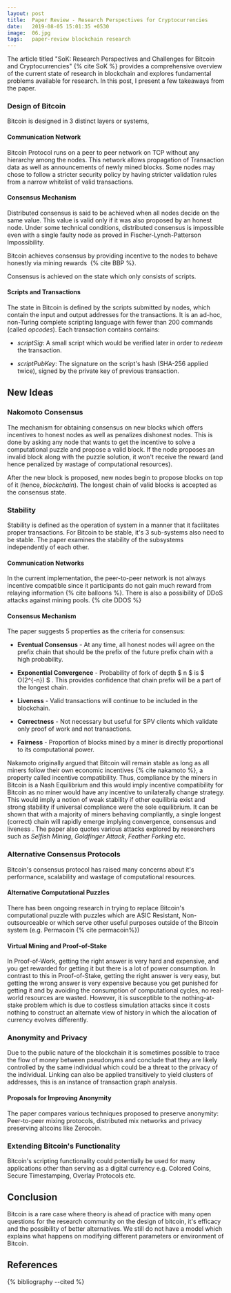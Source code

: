 ```yaml
---
layout: post
title:  Paper Review - Research Perspectives for Cryptocurrencies
date:   2019-08-05 15:01:35 +0530
image:  06.jpg
tags:   paper-review blockchain research
---
```

The article titled "SoK: Research Perspectives and Challenges for Bitcoin and
Cryptocurrencies" {% cite SoK %} provides a comprehensive overview of the current state of
research in blockchain and explores fundamental problems available for research.
In this post, I present a few takeaways from the paper.

### Design of Bitcoin

Bitcoin is designed in 3 distinct layers or systems,


#### Communication Network

Bitcoin Protocol runs on a peer to peer network on TCP without any
hierarchy among the nodes. This network allows propagation of
Transaction data as well as announcements of newly mined blocks. Some
nodes may chose to follow a stricter security policy by having stricter
validation rules from a narrow whitelist of valid transactions.


#### Consensus Mechanism

Distributed consensus is said to be achieved when all nodes decide on
the same value. This value is valid only if it was also proposed by an
honest node. Under some technical conditions, distributed consensus is
impossible even with a single faulty node as proved in
Fischer-Lynch-Patterson Impossibility.

Bitcoin achieves consensus by providing incentive to the nodes to behave
honestly via mining rewards  {% cite BBP %}.

Consensus is achieved on the state which only consists of scripts.


#### Scripts and Transactions

The state in Bitcoin is defined by the scripts submitted by nodes, which
contain the input and output addresses for the transactions. It is an
ad-hoc, non-Turing complete scripting language with fewer than 200
commands (called *opcodes*). Each transaction contains contains:

-   *scriptSig*: A small script which would be verified later in order
    to *redeem* the transaction.

-   *scriptPubKey*: The signature on the script's hash (SHA-256 applied
    twice), signed by the private key of previous transaction.

New Ideas
---------

### Nakomoto Consensus

The mechanism for obtaining consensus on new blocks which offers
incentives to honest nodes as well as penalizes dishonest nodes. This is
done by asking any node that wants to get the incentive to solve a
computational puzzle and propose a valid block. If the node proposes an
invalid block along with the puzzle solution, it won't receive the
reward (and hence penalized by wastage of computational resources).

After the new block is proposed, new nodes begin to propose blocks on
top of it (hence, *blockchain*). The longest chain of valid blocks is
accepted as the consensus state.

### Stability

Stability is defined as the operation of system in a manner that it
facilitates proper transactions. For Bitcoin to be stable, it's 3
sub-systems also need to be stable. The paper examines the stability of
the subsystems independently of each other.

#### Communication Networks

In the current implementation, the peer-to-peer network is not always
incentive compatible since it participants do not gain much reward from
relaying information {% cite balloons %}. There is also a possibility of DDoS
attacks against mining pools. {% cite DDOS %}


#### Consensus Mechanism

The paper suggests 5 properties as the criteria for consensus:

-   **Eventual Consensus** - At any time, all honest nodes will agree on
    the prefix chain that should be the prefix of the future prefix
    chain with a high probability.

-   **Exponential Convergence** - Probability of fork of depth $ n $ is
    $ O(2^{-n}) $ . This provides confidence that chain prefix will be a
    part of the longest chain.

-   **Liveness** - Valid transactions will continue to be included in
    the blockchain.

-   **Correctness** - Not necessary but useful for SPV clients which
    validate only proof of work and not transactions.

-   **Fairness** - Proportion of blocks mined by a miner is directly
    proportional to its computational power.

Nakamoto originally argued that Bitcoin will remain stable as long as
all miners follow their own economic incentives {% cite nakamoto %}, a property
called incentive compatibility. Thus, compliance by the miners in
Bitcoin is a Nash Equilibrium and this would imply incentive
compatibility for Bitcoin as no miner would have any incentive to
unilaterally change strategy. This would imply a notion of weak
stability if other equilibria exist and strong stability if universal
compliance were the sole equilibrium. It can be shown that with a
majority of miners behaving compliantly, a single longest (correct)
chain will rapidly emerge implying convergence, consensus and liveness .
The paper also quotes various attacks explored by researchers such as
*Selfish Mining*, *Goldfinger Attack*, *Feather Forking* etc.

### Alternative Consensus Protocols

Bitcoin's consensus protocol has raised many concerns about it's
performance, scalability and wastage of computational resources.
<!-- [//]: # (Discussion on performance has been discussed in detail in the post on Speed-Security Tradeoff) -->

#### Alternative Computational Puzzles

There has been ongoing research in trying to replace Bitcoin's
computational puzzle with puzzles which are ASIC Resistant,
Non-outsourceable or which serve other useful purposes outside of the
Bitcoin system (e.g. Permacoin {% cite permacoin%})

#### Virtual Mining and Proof-of-Stake

In Proof-of-Work, getting the right answer is very hard and expensive,
and you get rewarded for getting it but there is a lot of power
consumption. In contrast to this in Proof-of-Stake, getting the right
answer is very easy, but getting the wrong answer is very expensive
because you get punished for getting it and by avoiding the consumption
of computational cycles, no real-world resources are wasted. However, it
is susceptible to the nothing-at-stake problem which is due to costless
simulation attacks since it costs nothing to construct an alternate view
of history in which the allocation of currency evolves differently.

### Anonymity and Privacy

Due to the public nature of the blockchain it is sometimes possible to
trace the flow of money between pseudonyms and conclude that they are
likely controlled by the same individual which could be a threat to the
privacy of the individual. Linking can also be applied transitively to
yield clusters of addresses, this is an instance of transaction graph
analysis.

#### Proposals for Improving Anonymity

The paper compares various techniques proposed to preserve anonymity:
Peer-to-peer mixing protocols, distributed mix networks and privacy
preserving altcoins like Zerocoin.

### Extending Bitcoin's Functionality

Bitcoin's scripting functionality could potentially be used for many
applications other than serving as a digital currency e.g. Colored
Coins, Secure Timestamping, Overlay Protocols etc.

## Conclusion

Bitcoin is a rare case where theory is ahead of practice with many open
questions for the research community on the design of bitcoin, it's efficacy and
the possibility of better alternatives. We still do not have a model which
explains what happens on modifying different parameters or environment of
Bitcoin.

References
----------

{% bibliography --cited %}
